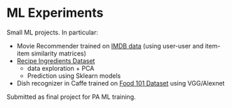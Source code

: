 # ML Experiments

Small ML projects. In particular:

* Movie Recommender trained on [IMDB data](https://www.kaggle.com/PromptCloudHQ/imdb-data) (using user-user and item-item similarity matrices)
* [Recipe Ingredients Dataset](https://www.kaggle.com/kaggle/recipe-ingredients-dataset) 
    * data exploration + PCA
    * Prediction using Sklearn models
* Dish recognizer in Caffe trained on [Food 101 Dataset](https://www.vision.ee.ethz.ch/datasets_extra/food-101/) using VGG/Alexnet

Submitted as final project for PA ML training.
